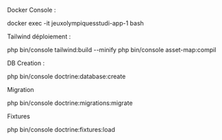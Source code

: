 Docker Console :

docker exec -it jeuxolympiquesstudi-app-1 bash

Tailwind déploiement :

php bin/console tailwind:build --minify
php bin/console asset-map:compil

DB Creation :

php bin/console doctrine:database:create

Migration

php bin/console doctrine:migrations:migrate

Fixtures

php bin/console doctrine:fixtures:load